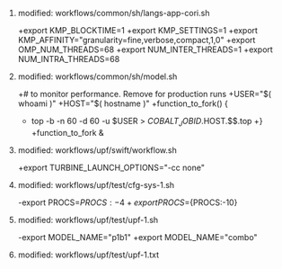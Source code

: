 1. 	modified:   workflows/common/sh/langs-app-cori.sh
  
    +export KMP_BLOCKTIME=1
    +export KMP_SETTINGS=1
    +export KMP_AFFINITY="granularity=fine,verbose,compact,1,0"
    +export OMP_NUM_THREADS=68
    +export NUM_INTER_THREADS=1
    +export NUM_INTRA_THREADS=68

2. 	modified:   workflows/common/sh/model.sh

    +# to monitor performance. Remove for production runs
    +USER="$( whoami )"
    +HOST="$( hostname )"
    +function_to_fork() {
    +  top -b -n 60 -d 60 -u $USER > $COBALT_JOBID.$HOST.$$.top
    +}
    +function_to_fork &

3. 	modified:   workflows/upf/swift/workflow.sh
  
    +export TURBINE_LAUNCH_OPTIONS="-cc none"

4. 	modified:   workflows/upf/test/cfg-sys-1.sh
  
    -export PROCS=${PROCS:-4}
    +export PROCS=${PROCS:-10}
    
5. 	modified:   workflows/upf/test/upf-1.sh
  
    -export MODEL_NAME="p1b1"
    +export MODEL_NAME="combo"

6. 	modified:   workflows/upf/test/upf-1.txt
